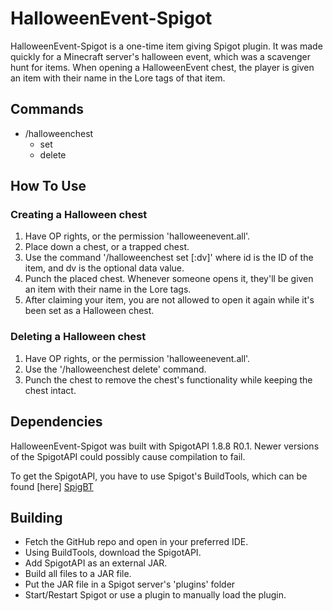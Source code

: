 # HalloweenEvent-Spigot

HalloweenEvent-Spigot is a one-time item giving Spigot plugin. It was made quickly for a Minecraft server's halloween event, which was a scavenger hunt for items. When opening a HalloweenEvent chest, the player is given an item with their name in the Lore tags of that item. 

## Commands

- /halloweenchest
    - set <id>
    - delete

## How To Use
### Creating a Halloween chest
1. Have OP rights, or the permission 'halloweenevent.all'.
2. Place down a chest, or a trapped chest.
3. Use the command '/halloweenchest set <id>[:dv]' where id is the ID of the item, and dv is the optional data value.
4. Punch the placed chest. Whenever someone opens it, they'll be given an item with their name in the Lore tags.
5. After claiming your item, you are not allowed to open it again while it's been set as a Halloween chest.

### Deleting a Halloween chest

1. Have OP rights, or the permission 'halloweenevent.all'.
2. Use the '/halloweenchest delete' command.
3. Punch the chest to remove the chest's functionality while keeping the chest intact.

## Dependencies

HalloweenEvent-Spigot was built with SpigotAPI 1.8.8 R0.1. Newer versions of the SpigotAPI could possibly cause compilation to fail.

To get the SpigotAPI, you have to use Spigot's BuildTools, which can be found [here] [SpigBT]

## Building

* Fetch the GitHub repo and open in your preferred IDE.
* Using BuildTools, download the SpigotAPI.
* Add SpigotAPI as an external JAR.
* Build all files to a JAR file.
* Put the JAR file in a Spigot server's 'plugins' folder
* Start/Restart Spigot or use a plugin to manually load the plugin.


[//]: # (These are reference links used in the body of this note and get stripped out when the markdown processor does its job. There is no need to format nicely because it shouldn't be seen. Thanks SO - http://stackoverflow.com/questions/4823468/store-comments-in-markdown-syntax)


   [SpigBT]: <https://www.spigotmc.org/wiki/buildtools/>

